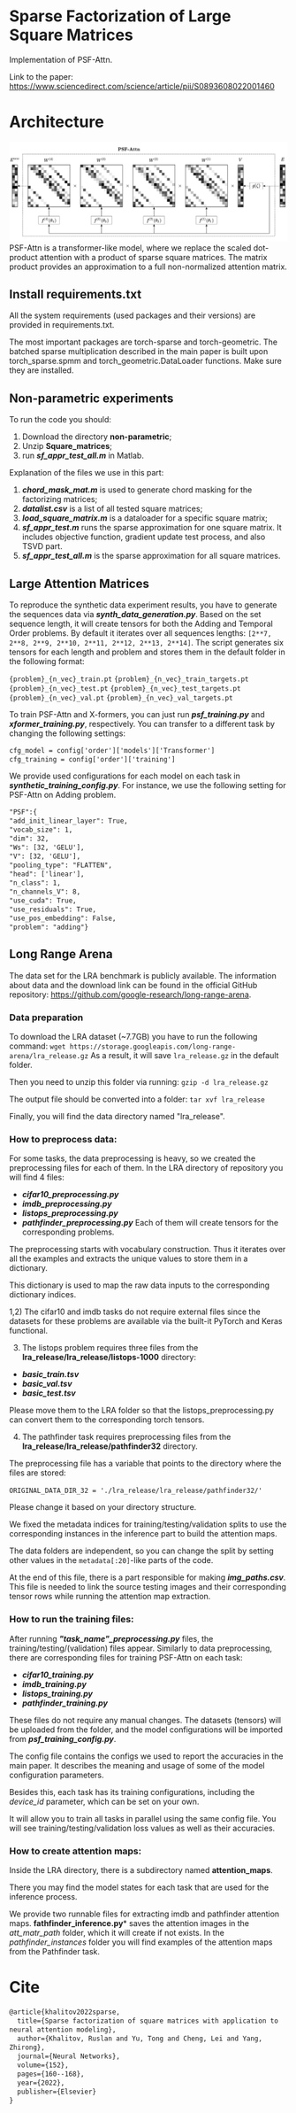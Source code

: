 # Sparse Factorization of Large Square Matrices
Implementation of PSF-Attn.

Link to the paper: https://www.sciencedirect.com/science/article/pii/S0893608022001460

# **Architecture**
![Architeture of PSF](https://github.com/RuslanKhalitov/SparseFactorization/blob/master/psf.png)
PSF-Attn is a transformer-like model, where we replace the scaled dot-product attention with a product of sparse square matrices. The matrix product provides an approximation to a full non-normalized attention matrix.

## Install requirements.txt
All the system requirements (used packages and their versions) are provided in requirements.txt.

The most important packages are torch-sparse and torch-geometric. The batched sparse multiplication described in the main paper is built upon torch_sparse.spmm and torch_geometric.DataLoader functions. Make sure they are installed. 

## Non-parametric experiments
To run the code you should:
1. Download the directory **non-parametric**;
2. Unzip **Square_matrices**;
3. run ***sf_appr_test_all.m*** in Matlab.

Explanation of the files we use in this part:
1. ***chord_mask_mat.m*** is used to generate chord masking for the factorizing matrices;
2. ***datalist.csv*** is a list of all tested square matrices;
3. ***load_square_matrix.m*** is a dataloader for a specific square matrix;
4. ***sf_appr_test.m*** runs the sparse approximation for one square matrix. It includes objective function, gradient update test process, and also TSVD part.
5. ***sf_appr_test_all.m*** is the sparse approximation for all square matrices.

## Large Attention Matrices
To reproduce the synthetic data experiment results, you have to generate the sequences data via ***synth_data_generation.py***. Based on the set sequence length, it will create tensors for both the Adding and Temporal Order problems.  By default it iterates over all sequences lengths: `[2**7, 2**8, 2**9, 2**10, 2**11, 2**12, 2**13, 2**14]`. The script generates six tensors for each length and problem and stores them in the default folder in the following format:

`{problem}_{n_vec}_train.pt`
`{problem}_{n_vec}_train_targets.pt`
`{problem}_{n_vec}_test.pt`
`{problem}_{n_vec}_test_targets.pt`
`{problem}_{n_vec}_val.pt`
`{problem}_{n_vec}_val_targets.pt`

To train PSF-Attn and X-formers, you can just run ***psf_training.py*** and ***xformer_training.py***, respectively. You can transfer to a different task by changing the following settings:

    cfg_model = config['order']['models']['Transformer']  
    cfg_training = config['order']['training']

We provide used configurations for each model on each task in ***synthetic_training_config.py***. For instance, we use the following setting for PSF-Attn on Adding problem.

    "PSF":{  
    "add_init_linear_layer": True,  
    "vocab_size": 1,  
    "dim": 32,  
    "Ws": [32, 'GELU'],  
    "V": [32, 'GELU'],  
    "pooling_type": "FLATTEN",  
    "head": ['linear'],  
    "n_class": 1,  
    "n_channels_V": 8,  
    "use_cuda": True,  
    "use_residuals": True,  
    "use_pos_embedding": False,  
    "problem": "adding"}

## Long Range Arena
The data set for the LRA benchmark is publicly available. The information about data and the download link can be found in the official GitHub repository: https://github.com/google-research/long-range-arena.

### Data preparation

To download the LRA dataset (~7.7GB) you have to run the following command:
`wget https://storage.googleapis.com/long-range-arena/lra_release.gz`
As a result, it will save `lra_release.gz` in the default folder.

Then you need to unzip this folder via running:
`gzip -d lra_release.gz`

The output file should be converted into a folder:
`tar xvf lra_release`

Finally, you will find the data directory named "lra_release".

### How to preprocess data:
For some tasks, the data preprocessing is heavy, so we created the preprocessing files for each of them.
In the LRA directory of repository you will find 4 files:
 - ***cifar10_preprocessing.py***
 - ***imdb_preprocessing.py***
 - ***listops_preprocessing.py***
 - ***pathfinder_preprocessing.py***
Each of them will create tensors for the corresponding problems.

The preprocessing starts with vocabulary construction. Thus it iterates over all the examples and extracts the unique values to store them in a dictionary.

This dictionary is used to map the raw data inputs to the corresponding dictionary indices. 

1,2) The cifar10 and imdb tasks do not require external files since the datasets for these problems are available via the built-it PyTorch and Keras functional.

3) The listops problem requires three files from the **lra_release/lra_release/listops-1000** directory:

 - ***basic_train.tsv***
 - ***basic_val.tsv***
 - ***basic_test.tsv***

Please move them to the LRA folder so that the listops_preprocessing.py can convert them to the corresponding torch tensors.

4) The pathfinder task requires preprocessing files from the **lra_release/lra_release/pathfinder32** directory.

The preprocessing file has a variable that points to the directory where the files are stored:

`ORIGINAL_DATA_DIR_32 = './lra_release/lra_release/pathfinder32/'`

Please change it based on your directory structure.

We fixed the metadata indices for training/testing/validation splits to use the corresponding instances in the inference part to build the attention maps.

The data folders are independent, so you can change the split by setting other values in the `metadata[:20]`-like parts of the code.

At the end of this file, there is a part responsible for making ***img_paths.csv***. This file is needed to link the source testing images and their corresponding tensor rows while running the attention map extraction.

### How to run the training files:
After running ***"task_name"_preprocessing.py*** files, the training/testing/(validation) files appear.
Similarly to data preprocessing, there are corresponding files for training PSF-Attn on each task:
 - ***cifar10_training.py***
 - ***imdb_training.py***
 - ***listops_training.py***
 - ***pathfinder_training.py***

These files do not require any manual changes. The datasets (tensors) will be uploaded from the folder, and the model configurations will be imported from ***psf_training_config.py***.

The config file contains the configs we used to report the accuracies in the main paper. It describes the meaning and usage of some of the model configuration parameters.

Besides this, each task has its training configurations, including the *device_id* parameter, which can be set on your own. 

It will allow you to train all tasks in parallel using the same config file. You will see training/testing/validation loss values as well as their accuracies.

### How to create attention maps:
Inside the LRA directory, there is a subdirectory named **attention_maps**.

There you may find the model states for each task that are used for the inference process. 

We provide two runnable files for extracting imdb and pathfinder attention maps. **fathfinder_inference.py*** saves the attention images in the *att_matr_path* folder, which it will create if not exists. In the *pathfinder_instances* folder you will find examples of the attention maps from the Pathfinder task.

# **Cite**
```
@article{khalitov2022sparse,
  title={Sparse factorization of square matrices with application to neural attention modeling},
  author={Khalitov, Ruslan and Yu, Tong and Cheng, Lei and Yang, Zhirong},
  journal={Neural Networks},
  volume={152},
  pages={160--168},
  year={2022},
  publisher={Elsevier}
}
```

